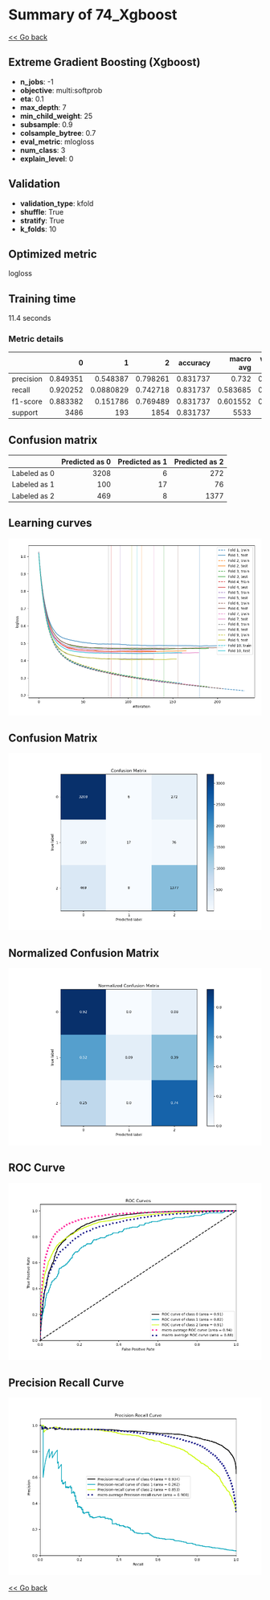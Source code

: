 # Summary of 74_Xgboost

[<< Go back](../README.md)


## Extreme Gradient Boosting (Xgboost)
- **n_jobs**: -1
- **objective**: multi:softprob
- **eta**: 0.1
- **max_depth**: 7
- **min_child_weight**: 25
- **subsample**: 0.9
- **colsample_bytree**: 0.7
- **eval_metric**: mlogloss
- **num_class**: 3
- **explain_level**: 0

## Validation
 - **validation_type**: kfold
 - **shuffle**: True
 - **stratify**: True
 - **k_folds**: 10

## Optimized metric
logloss

## Training time

11.4 seconds

### Metric details
|           |           0 |           1 |           2 |   accuracy |   macro avg |   weighted avg |   logloss |
|:----------|------------:|------------:|------------:|-----------:|------------:|---------------:|----------:|
| precision |    0.849351 |   0.548387  |    0.798261 |   0.831737 |    0.732    |       0.821734 |  0.448453 |
| recall    |    0.920252 |   0.0880829 |    0.742718 |   0.831737 |    0.583685 |       0.831737 |  0.448453 |
| f1-score  |    0.883382 |   0.151786  |    0.769489 |   0.831737 |    0.601552 |       0.819699 |  0.448453 |
| support   | 3486        | 193         | 1854        |   0.831737 | 5533        |    5533        |  0.448453 |


## Confusion matrix
|              |   Predicted as 0 |   Predicted as 1 |   Predicted as 2 |
|:-------------|-----------------:|-----------------:|-----------------:|
| Labeled as 0 |             3208 |                6 |              272 |
| Labeled as 1 |              100 |               17 |               76 |
| Labeled as 2 |              469 |                8 |             1377 |

## Learning curves
![Learning curves](learning_curves.png)
## Confusion Matrix

![Confusion Matrix](confusion_matrix.png)


## Normalized Confusion Matrix

![Normalized Confusion Matrix](confusion_matrix_normalized.png)


## ROC Curve

![ROC Curve](roc_curve.png)


## Precision Recall Curve

![Precision Recall Curve](precision_recall_curve.png)



[<< Go back](../README.md)
